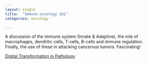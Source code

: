 ```yaml
---
layout: single
title:  "Immuno-oncology 101"
categories: oncology

---
```

A discussion of the immune system (Innate & Adaptive), the role of macrophages, dendritic cells, T-cells, B-cells and immune regulation. Finally, the use of these in attacking cancerous tumors. Fascinating!
 
[Digital Transformation in Pathology](https://visiopharm.com/podcasts/digital-transformation-in-pathology-immuno-oncology-basics-and-how-image-analysis-can-help/)